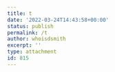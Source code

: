 ```yaml
---
title: t
date: '2022-03-24T14:43:58+00:00'
status: publish
permalink: /t
author: whoisdsmith
excerpt: ''
type: attachment
id: 815
---
```

<!DOCTYPE html PUBLIC "-//W3C//DTD HTML 4.0 Transitional//EN" "http://www.w3.org/TR/REC-html40/loose.dtd">
<?xml encoding="UTF-8">
